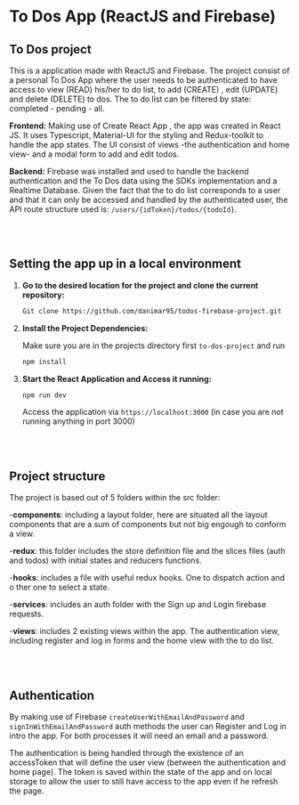 # To Dos App (ReactJS and Firebase)

## To Dos project
This is a application made with ReactJS and Firebase. The project consist of a personal To Dos App where the user needs to be authenticated to have access to view (READ) his/her to do list, to add (CREATE) , edit (UPDATE) and delete (DELETE) to dos. The to do list can be filtered by state: completed - pending - all.

**Frontend:**
Making use of Create React App , the app was created in React JS. It uses Typescript, Material-UI for the styling and Redux-toolkit to handle the app states. The UI consist of views -the authentication and home view- and a modal form to add and edit todos. 


**Backend:**
Firebase was installed and used to handle the backend authentication and the To Dos data using the SDKs implementation and a Realtime Database. 
Given the fact that the to do list corresponds to a user and that it can only be accessed and handled by the authenticated user, the API route structure used is: `/users/{idToken}/todos/{todoId}`.

<br />
<br />

## Setting the app up in a local environment

1. **Go to the desired location for the project and clone the current repository:**

    ```bash
    Git clone https://github.com/danimar95/todos-firebase-project.git
    ```
2. **Install the Project Dependencies:**

    Make sure you are in the projects directory first `to-dos-project` and run
    ```bash
    npm install
    ```
3. **Start the React Application and Access it running:**
     ```bash
     npm run dev 
    ```
    
    Access the application via `https://localhost:3000` (in case you are not running anything in port 3000)

<br />
<br />

## Project structure
The project is based out of 5 folders within the src folder:

-**components**: including a layout folder, here are situated all the layout components that are a sum of components but not big engough to conform a view.

-**redux**: this folder includes the store definition file and the slices files (auth and todos) with initial states and reducers functions.

-**hooks**: includes a file with useful redux hooks. One to dispatch action and o ther one to select a state.

-**services**: includes an auth folder with the Sign up and Login firebase requests.

-**views**: includes 2 existing views within the app. The authentication view, including register and log in forms and the home view with the to do list.

<br />
<br />

## Authentication
By making use of Firebase `createUserWithEmailAndPassword`  and `signInWithEmailAndPassword` auth methods the user can Register and Log in intro the app. For both processes it will need an email and a password.

The authentication is being handled through the existence of an accessToken that will define the user view (between the authentication and home page). The token is saved within the state of the app and on local storage to allow the user to still have access to the app even if he refresh the page.

